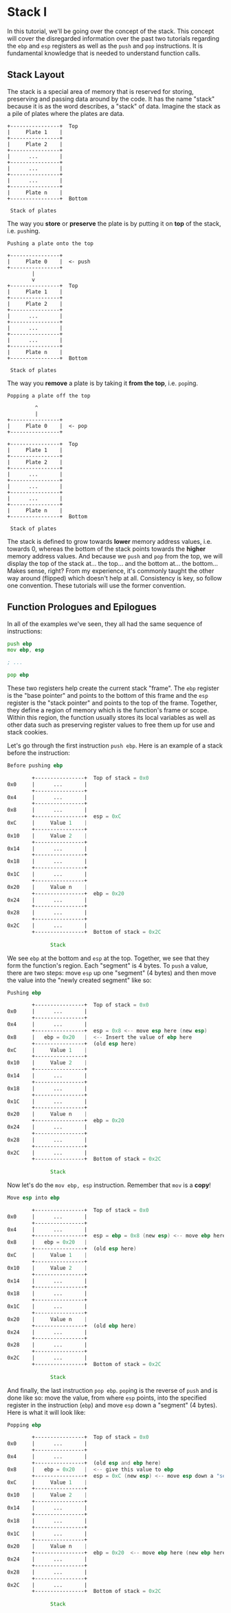 # Stack I

In this tutorial, we'll be going over the concept of the stack. This concept will cover the disregarded information over the past two tutorials regarding the `ebp` and `esp` registers as well as the `push` and `pop` instructions. It is fundamental knowledge that is needed to understand function calls.

## Stack Layout

The stack is a special area of memory that is reserved for storing, preserving and passing data around by the code. It has the name "stack" because it is as the word describes, a "stack" of data. Imagine the stack as a pile of plates where the plates are data. 

```
+----------------+  Top
|     Plate 1    |
+----------------+
|     Plate 2    |
+----------------+
|      ...       |
+----------------+
|      ...       |
+----------------+
|      ...       |
+----------------+
|     Plate n    |
+----------------+  Bottom

 Stack of plates
```

The way you **store** or **preserve** the plate is by putting it on **top** of the stack, i.e. `push`ing. 

```
Pushing a plate onto the top

+----------------+
|     Plate 0    |  <- push
+----------------+
        |
        v
+----------------+  Top
|     Plate 1    |
+----------------+
|     Plate 2    |
+----------------+
|      ...       |
+----------------+
|      ...       |
+----------------+
|      ...       |
+----------------+
|     Plate n    |
+----------------+  Bottom

 Stack of plates
```

The way you **remove** a plate is by taking it **from the top**, i.e. `pop`ing. 

```
Popping a plate off the top

         ^
         |
+----------------+
|     Plate 0    |  <- pop
+----------------+

+----------------+  Top
|     Plate 1    |
+----------------+
|     Plate 2    |
+----------------+
|      ...       |
+----------------+
|      ...       |
+----------------+
|      ...       |
+----------------+
|     Plate n    |
+----------------+  Bottom

 Stack of plates
```

The stack is defined to grow towards **lower** memory address values, i.e. towards 0, whereas the bottom of the stack points towards the **higher** memory address values. And because we `push` and `pop` from the top, we will display the top of the stack at... the top... and the bottom at... the bottom... Makes sense, right? From my experience, it's commonly taught the other way around (flipped) which doesn't help at all. Consistency is key, so follow one convention. These tutorials will use the former convention.

## Function Prologues and Epilogues

In all of the examples we've seen, they all had the same sequence of instructions:

```asm
push ebp
mov ebp, esp

; ...

pop ebp
```

These two registers help create the current stack "frame". The `ebp` register is the "base pointer" and points to the bottom of this frame and the `esp` register is the "stack pointer" and points to the top of the frame. Together, they define a region of memory which is the function's frame or scope. Within this region, the function usually stores its local variables as well as other data such as preserving register values to free them up for use and stack cookies.

Let's go through the first instruction `push ebp`. Here is an example of a stack before the instruction:

```asm
Before pushing ebp

        +----------------+  Top of stack = 0x0
0x0     |      ...       |
        +----------------+
0x4     |      ...       |
        +----------------+
0x8     |      ...       |
        +----------------+  esp = 0xC
0xC     |     Value 1    |
        +----------------+
0x10    |     Value 2    |
        +----------------+
0x14    |      ...       |
        +----------------+
0x18    |      ...       |
        +----------------+
0x1C    |      ...       |
        +----------------+
0x20    |     Value n    |
        +----------------+  ebp = 0x20
0x24    |      ...       |
        +----------------+
0x28    |      ...       |
        +----------------+
0x2C    |      ...       |
        +----------------+  Bottom of stack = 0x2C
        
              Stack
```

We see `ebp` at the bottom and `esp` at the top. Together, we see that they form the function's region. Each "segment" is 4 bytes. To `push` a value, there are two steps: move `esp` up one "segment" (4 bytes) and then move the value into the "newly created segment" like so:

```asm
Pushing ebp

        +----------------+  Top of stack = 0x0
0x0     |      ...       |
        +----------------+
0x4     |      ...       |
        +----------------+  esp = 0x8 <-- move esp here (new esp)
0x8     |   ebp = 0x20   |  <-- Insert the value of ebp here
        +----------------+  (old esp here)
0xC     |     Value 1    |
        +----------------+
0x10    |     Value 2    |
        +----------------+
0x14    |      ...       |
        +----------------+
0x18    |      ...       |
        +----------------+
0x1C    |      ...       |
        +----------------+
0x20    |     Value n    |
        +----------------+  ebp = 0x20
0x24    |      ...       |
        +----------------+
0x28    |      ...       |
        +----------------+
0x2C    |      ...       |
        +----------------+  Bottom of stack = 0x2C
        
              Stack
```

Now let's do the `mov ebp, esp` instruction. Remember that `mov` is a **copy**!

```asm
Move esp into ebp

        +----------------+  Top of stack = 0x0
0x0     |      ...       |
        +----------------+
0x4     |      ...       |
        +----------------+  esp = ebp = 0x8 (new esp) <-- move ebp here
0x8     |   ebp = 0x20   |  
        +----------------+  (old esp here)
0xC     |     Value 1    |
        +----------------+
0x10    |     Value 2    |
        +----------------+
0x14    |      ...       |
        +----------------+
0x18    |      ...       |
        +----------------+
0x1C    |      ...       |
        +----------------+
0x20    |     Value n    |
        +----------------+  (old ebp here)
0x24    |      ...       |
        +----------------+
0x28    |      ...       |
        +----------------+
0x2C    |      ...       |
        +----------------+  Bottom of stack = 0x2C
        
              Stack
```

And finally, the last instruction `pop ebp`. `pop`ing is the reverse of `push` and is done like so: move the value, from where `esp` points, into the specified register in the instruction (`ebp`) and move `esp` down a "segment" (4 bytes). Here is what it will look like:

```asm
Popping ebp

        +----------------+  Top of stack = 0x0
0x0     |      ...       |
        +----------------+
0x4     |      ...       |
        +----------------+  (old esp and ebp here)
0x8     |   ebp = 0x20   |  <-- give this value to ebp
        +----------------+  esp = 0xC (new esp) <-- move esp down a "segment"
0xC     |     Value 1    |
        +----------------+
0x10    |     Value 2    |
        +----------------+
0x14    |      ...       |
        +----------------+
0x18    |      ...       |
        +----------------+
0x1C    |      ...       |
        +----------------+
0x20    |     Value n    |
        +----------------+  ebp = 0x20  <-- move ebp here (new ebp here)
0x24    |      ...       |
        +----------------+
0x28    |      ...       |
        +----------------+
0x2C    |      ...       |
        +----------------+  Bottom of stack = 0x2C
        
              Stack
```
